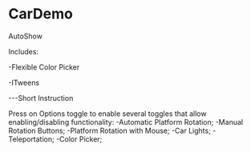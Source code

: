 # CarDemo
AutoShow

Includes:

-Flexible Color Picker

-ITweens

---Short Instruction

Press on Options toggle to enable several toggles that allow enabling/disabling functionality:
-Automatic Platform Rotation;
-Manual Rotation Buttons;
-Platform Rotation with Mouse;
-Car Lights;
-Teleportation;
-Color Picker;
